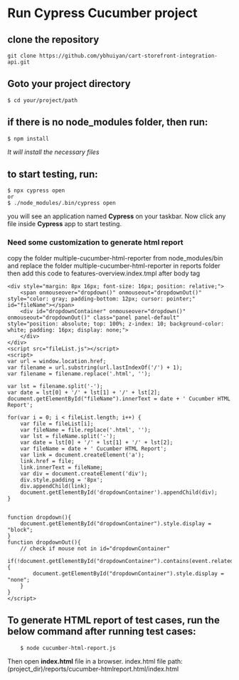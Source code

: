 # Run Cypress Cucumber project

## clone the repository
```
git clone https://github.com/ybhuiyan/cart-storefront-integration-api.git
```
## Goto your project directory
```
$ cd your/project/path
```
## if there is no node_modules folder, then run:
```
$ npm install
```
*It will install the necessary files*

## to start testing, run:
```
$ npx cypress open
or
$ ./node_modules/.bin/cypress open
```

you will see an application named **Cypress** on your taskbar.
Now click any file inside **Cypress** app to start testing.

### Need some customization to generate html report
copy the folder multiple-cucumber-html-reporter from node_modules/bin
and replace the folder multiple-cucumber-html-reporter in reports folder
then add this code to features-overview.index.tmpl after body tag
```
<div style="margin: 8px 16px; font-size: 16px; position: relative;">
	<span onmouseover="dropdown()" onmouseout="dropdownOut()" style="color: gray; padding-bottom: 12px; cursor: pointer;" id="fileName"></span>
	<div id="dropdownContainer" onmouseover="dropdown()" onmouseout="dropdownOut()" class="panel panel-default" style="position: absolute; top: 100%; z-index: 10; background-color: white; padding: 16px; display: none;">
	</div>
</div>
<script src="fileList.js"></script>
<script>
var url = window.location.href;
var filename = url.substring(url.lastIndexOf('/') + 1);
var filename = filename.replace('.html', '');

var lst = filename.split('-');
var date = lst[0] + '/' + lst[1] + '/' + lst[2];
document.getElementById("fileName").innerText = date + ' Cucumber HTML Report';

for(var i = 0; i < fileList.length; i++) {
	var file = fileList[i];
	var fileName = file.replace('.html', '');
	var lst = fileName.split('-');
	var date = lst[0] + '/' + lst[1] + '/' + lst[2];
	var fileName = date + ' Cucumber HTML Report';
	var link = document.createElement('a');
	link.href = file;
	link.innerText = fileName;
	var div = document.createElement('div');
	div.style.padding = '8px';
	div.appendChild(link);
	document.getElementById('dropdownContainer').appendChild(div);
}


function dropdown(){
	document.getElementById("dropdownContainer").style.display = "block";
}
function dropdownOut(){
	// check if mouse not in id="dropdownContainer"
	if(!document.getElementById("dropdownContainer").contains(event.relatedTarget)){
		document.getElementById("dropdownContainer").style.display = "none";
	}
}
</script>
```

## To generate HTML report of test cases, run the below command after running test cases:
```
	$ node cucumber-html-report.js
```
Then open **index.html** file in a browser.
index.html file path: (project_dir)/reports/cucumber-htmlreport.html/index.html
